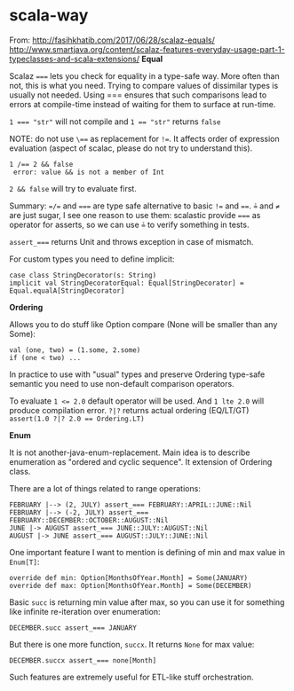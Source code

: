 # scala-way

From: http://fasihkhatib.com/2017/06/28/scalaz-equals/
http://www.smartjava.org/content/scalaz-features-everyday-usage-part-1-typeclasses-and-scala-extensions/
**Equal**


Scalaz `===` lets you check for equality in a type-safe way. More often than not, this is what you need. Trying to compare values of dissimilar types is usually not needed. Using === ensures that such comparisons lead to errors at compile-time instead of waiting for them to surface at run-time. 

`1 === "str"` will not compile and `1 == "str"` returns `false`

NOTE: do not use `\==` as replacement for `!=`. It affects order of expression evaluation (aspect of scalac, please do not try to understand this).
```
1 /== 2 && false
 error: value && is not a member of Int
```
`2 && false` will try to evaluate first.

Summary: `=/=` and `===` are type safe alternative to basic `!=` and `==`.
`≟` and `≠` are just sugar, I see one reason to use them: scalastic provide `===` as operator for asserts, so we can use `≟` to verify something in tests.


`assert_===` returns Unit and throws exception in case of mismatch.


For custom types you need to define implicit:
```
case class StringDecorator(s: String)
implicit val StringDecoratorEqual: Equal[StringDecorator] = Equal.equalA[StringDecorator]
```

**Ordering**

Allows you to do stuff like Option compare (None will be smaller than any Some):
```
val (one, two) = (1.some, 2.some)
if (one < two) ...
```

In practice to use with "usual" types and preserve Ordering type-safe semantic you need to use non-default comparison operators.

To evaluate `1 <= 2.0` default operator will be used. And `1 lte 2.0` will produce compilation error.
`?|?` returns actual ordering (EQ/LT/GT) `assert(1.0 ?|? 2.0 == Ordering.LT)`

**Enum**

It is not another-java-enum-replacement.
Main idea is to describe enumeration as "ordered and cyclic sequence".
It extension of Ordering class.

There are a lot of things related to range operations:
```$xslt
FEBRUARY |--> (2, JULY) assert_=== FEBRUARY::APRIL::JUNE::Nil
FEBRUARY |--> (-2, JULY) assert_=== FEBRUARY::DECEMBER::OCTOBER::AUGUST::Nil
JUNE |-> AUGUST assert_=== JUNE::JULY::AUGUST::Nil
AUGUST |-> JUNE assert_=== AUGUST::JULY::JUNE::Nil
```

One important feature I want to mention is defining of min and max value in `Enum[T]`:
```$xslt
override def min: Option[MonthsOfYear.Month] = Some(JANUARY)
override def max: Option[MonthsOfYear.Month] = Some(DECEMBER)
```

Basic `succ` is returning min value after max, so you can use it for something like infinite re-iteration over enumeration:
```$xslt
DECEMBER.succ assert_=== JANUARY
```
But there is one more function, `succx`. It returns `None` for max value:
```$xslt
DECEMBER.succx assert_=== none[Month]
```
Such features are extremely useful for ETL-like stuff orchestration.